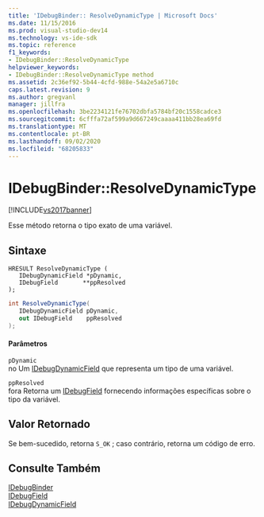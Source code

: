 ```yaml
---
title: 'IDebugBinder:: ResolveDynamicType | Microsoft Docs'
ms.date: 11/15/2016
ms.prod: visual-studio-dev14
ms.technology: vs-ide-sdk
ms.topic: reference
f1_keywords:
- IDebugBinder::ResolveDynamicType
helpviewer_keywords:
- IDebugBinder::ResolveDynamicType method
ms.assetid: 2c36ef92-5b44-4cfd-988e-54a2e5a6710c
caps.latest.revision: 9
ms.author: gregvanl
manager: jillfra
ms.openlocfilehash: 3be2234121fe76702dbfa5784bf20c1558cadce3
ms.sourcegitcommit: 6cfffa72af599a9d667249caaaa411bb28ea69fd
ms.translationtype: MT
ms.contentlocale: pt-BR
ms.lasthandoff: 09/02/2020
ms.locfileid: "68205833"
---
```

# <a name="idebugbinderresolvedynamictype"></a>IDebugBinder::ResolveDynamicType
[!INCLUDE[vs2017banner](../../../includes/vs2017banner.md)]

Esse método retorna o tipo exato de uma variável.  
  
## <a name="syntax"></a>Sintaxe  
  
```cpp#  
HRESULT ResolveDynamicType (  
   IDebugDynamicField *pDynamic,  
   IDebugField       **ppResolved  
);  
```  
  
```csharp  
int ResolveDynamicType(  
   IDebugDynamicField pDynamic,   
   out IDebugField    ppResolved  
);  
```  
  
#### <a name="parameters"></a>Parâmetros  
 `pDynamic`  
 no Um [IDebugDynamicField](../../../extensibility/debugger/reference/idebugdynamicfield.md) que representa um tipo de uma variável.  
  
 `ppResolved`  
 fora Retorna um [IDebugField](../../../extensibility/debugger/reference/idebugfield.md) fornecendo informações específicas sobre o tipo da variável.  
  
## <a name="return-value"></a>Valor Retornado  
 Se bem-sucedido, retorna `S_OK` ; caso contrário, retorna um código de erro.  
  
## <a name="see-also"></a>Consulte Também  
 [IDebugBinder](../../../extensibility/debugger/reference/idebugbinder.md)   
 [IDebugField](../../../extensibility/debugger/reference/idebugfield.md)   
 [IDebugDynamicField](../../../extensibility/debugger/reference/idebugdynamicfield.md)
